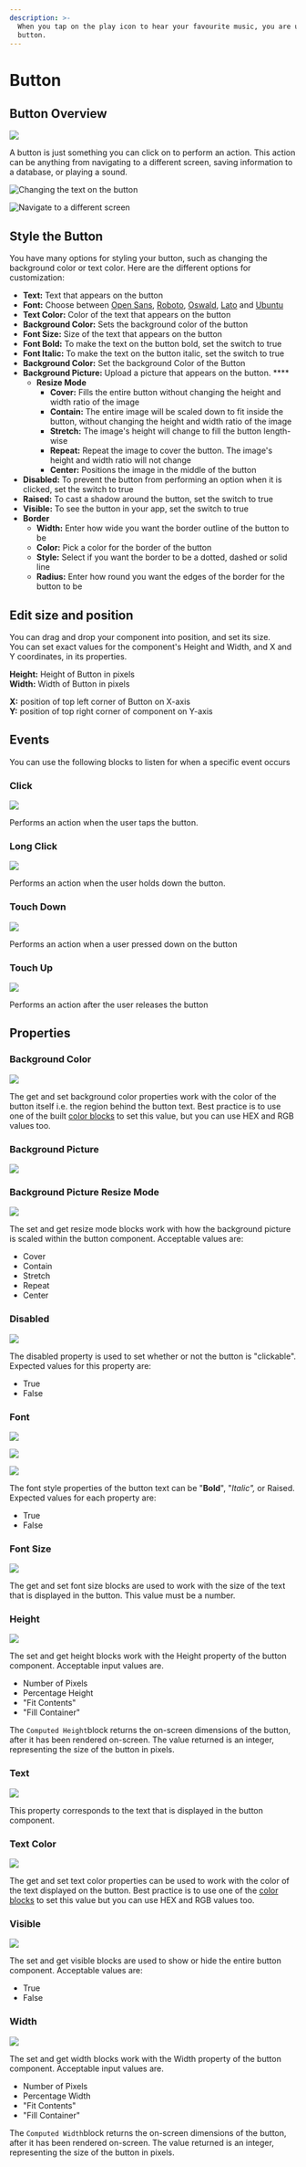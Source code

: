 ```yaml
---
description: >-
  When you tap on the play icon to hear your favourite music, you are using a
  button.
---
```


# Button

## Button Overview

![](.gitbook/assets/button-fig-1.png)

A button is just something you can click on to perform an action. This action can be anything from navigating to a different screen, saving information to a database, or playing a sound.

![Changing the text on the button](.gitbook/assets/btn_click_2.png)

![Navigate to a different screen](.gitbook/assets/btn_click_1.png)

## Style the Button

You have many options for styling your button, such as changing the background color or text color. Here are the different options for customization:

* **Text:** Text that appears on the button
* **Font:** Choose between [Open Sans](https://fonts.google.com/specimen/Open+Sans), [Roboto](https://fonts.google.com/specimen/Roboto), [Oswald](https://fonts.google.com/specimen/Oswald), [Lato](https://fonts.google.com/specimen/Lato) and [Ubuntu](https://fonts.google.com/specimen/Ubuntu)
* **Text Color:** Color of the text that appears on the button
* **Background Color:** Sets the background color of the button
* **Font Size:** Size of the text that appears on the button
* **Font Bold:** To make the text on the button bold, set the switch to true
* **Font Italic:**  To make the text on the button italic, set the switch to true
* **Background Color:** Set the background Color of the Button
* **Background Picture:** Upload a picture that appears on the button. ****
  * **Resize Mode**
    * **Cover:** Fills the entire button without changing the height and width ratio of the image
    * **Contain:** The entire image will be scaled down to fit inside the button, without changing the height and width ratio of the image
    * **Stretch:** The image's height will change to fill the button length-wise
    * **Repeat:** Repeat the image to cover the button. The image's height and width ratio will not change
    * **Center:** Positions the image in the middle of the button
* **Disabled:** To prevent the button from performing an option when it is clicked, set the switch to true
* **Raised:** To cast a shadow around the button, set the switch to true
* **Visible:** To see the button in your app, set the switch to true
* **Border**
  * **Width:** Enter how wide you want the border outline of the button to be
  * **Color:** Pick a color for the border of the button
  * **Style:** Select if you want the border to be a dotted, dashed or solid line
  * **Radius:** Enter how round you want the edges of the border for the button to be

## Edit size and position

You can drag and drop your component into position, and set its size.   
You can set exact values for the component's Height and Width, and X and Y coordinates, in its properties.

**Height:** Height of Button in pixels  
**Width:** Width of Button in pixels

**X:** position of top left corner of Button on X-axis  
**Y:** position of top right corner of component on Y-axis

## Events

You can use the following blocks to listen for when a specific event occurs

### Click

![](.gitbook/assets/click.png)

Performs an action when the user taps the button.

### Long Click

![](.gitbook/assets/long_click.png)

Performs an action when the user holds down the button.

### Touch Down

![](.gitbook/assets/touch_down.png)

Performs an action when a user pressed down on the button

### Touch Up

![](.gitbook/assets/touch_up.png)

Performs an action after the user releases the button

## Properties

### Background Color

![](.gitbook/assets/bg_color%20%281%29.png)

The get and set background color properties work with the color of the button itself i.e. the region behind the button text. Best practice is to use one of the built [color blocks](color.md) to set this value, but you can use HEX and RGB values too.

### Background Picture

![](.gitbook/assets/bg_picture.png)



### Background Picture Resize Mode

![](.gitbook/assets/resize_mode.png)

The set and get resize mode blocks work with how the background picture is scaled within the button component. Acceptable values are:

* Cover
* Contain
* Stretch
* Repeat
* Center

### Disabled

![](.gitbook/assets/disabled.png)

The disabled property is used to set whether or not the button is "clickable". Expected values for this property are:

* True
* False



### Font

![](.gitbook/assets/bold%20%281%29.png)

![](.gitbook/assets/italic.png)

![](.gitbook/assets/raised.png)

The font style properties of the button text can be "**Bold**",  "_Italic",_ or Raised. Expected values for each property are:

* True
* False

### Font Size

![](.gitbook/assets/font_size.png)

The get and set font size blocks are used to work with the size of the text that is displayed in the button. This value must be a number.

### Height

![](.gitbook/assets/height.png)



The set and get height blocks work with the Height property of the button component. Acceptable input values are. 

* Number of Pixels
* Percentage Height
* "Fit Contents"
* "Fill Container"

The `Computed Height`block returns the on-screen dimensions of the button, after it has been rendered on-screen. The value returned is an integer, representing the size of the button in pixels.

### Text

![](.gitbook/assets/text.png)

This property corresponds to the text that is displayed in the button component.

### Text Color

![](.gitbook/assets/text_color.png)

The get and set text color properties can be used to work with the color of the text displayed on the button. Best practice is to use one of the [color blocks](color.md) to set this value but you can use HEX and RGB values too.

### Visible

![](.gitbook/assets/visible.png)



The set and get visible blocks are used to show or hide the entire button component. Acceptable values are:

* True
* False

### Width

![](.gitbook/assets/width.png)

The set and get width blocks work with the Width property of the button component. Acceptable input values are. 

* Number of Pixels
* Percentage Width
* "Fit Contents"
* "Fill Container"

The `Computed Width`block returns the on-screen dimensions of the button, after it has been rendered on-screen. The value returned is an integer, representing the size of the button in pixels.



